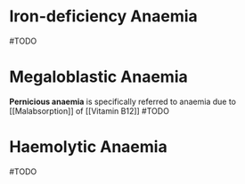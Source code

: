 # Iron-deficiency Anaemia
#TODO 

# Megaloblastic Anaemia
**Pernicious anaemia** is specifically referred to anaemia due to [[Malabsorption]] of [[Vitamin B12]]
#TODO 

# Haemolytic Anaemia
#TODO 